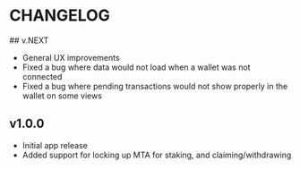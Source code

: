# CHANGELOG

## v.NEXT

- General UX improvements
- Fixed a bug where data would not load when a wallet was not connected
- Fixed a bug where pending transactions would not show properly in the wallet on some views

## v1.0.0

- Initial app release
- Added support for locking up MTA for staking, and claiming/withdrawing
